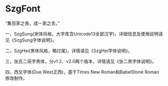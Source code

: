 # SzgFont
“集百家之長，成一家之言。”

一，SzgSung(宋体风格，大字库含Unicode13全部汉字)，详细信息及使用说明请见《SzgSung字体说明》。

二，SzgHei(黑体风格，略烂尾)，详情请见《SzgHei字体说明》。

三，张氏二简字黑体，分v1.2、v2.0两个版本，详情请见《张二黑字体说明》。

四，西文字体(Due West正西)，基于Times New Roman和BabelStone Roman修改制作。
